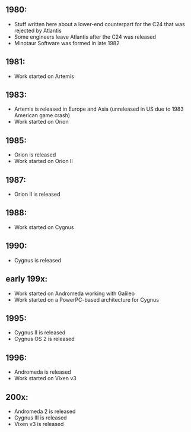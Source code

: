 ## 1980:
- Stuff written here about a lower-end counterpart for the C24 that was rejected by Atlantis
- Some engineers leave Atlantis after the C24 was released 
- Minotaur Software was formed in late 1982
## 1981:
- Work started on Artemis
## 1983:
- Artemis is released in Europe and Asia (unreleased in US due to 1983 American game crash)
- Work started on Orion
## 1985:
- Orion is released 
- Work started on Orion II
## 1987:
- Orion II is released
## 1988:
- Work started on Cygnus
## 1990:
- Cygnus is released
## early 199x:
- Work started on Andromeda working with Galileo
- Work started on a PowerPC-based architecture for Cygnus
## 1995:
- Cygnus II is released
- Cygnus OS 2 is released
## 1996:
- Andromeda is released 
- Work started on Vixen v3
## 200x:
- Andromeda 2 is released
- Cygnus III is released
- Vixen v3 is released
